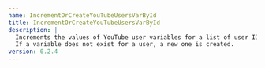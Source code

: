 ```yaml
---
name: IncrementOrCreateYouTubeUsersVarById
title: IncrementOrCreateYouTubeUsersVarById
description: |
  Increments the values of YouTube user variables for a list of user IDs.
  If a variable does not exist for a user, a new one is created.
version: 0.2.4
---
```

